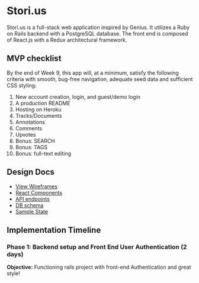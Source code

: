 # Stori.us

Stori.us is a full-stack web application inspired by Genius. It utilizes a Ruby on Rails backend with a PostgreSQL database. The front end is composed of React.js with a Redux architectural framework.  


## MVP checklist

By the end of Week 9, this app will, at a minimum, satisfy the following criteria with smooth, bug-free navigation, adequate seed data and sufficient CSS styling:

  1. New account creation, login, and guest/demo login
  2. A production README
  3. Hosting on Heroku
  4. Tracks/Documents
  5. Annotations
  6. Comments
  7. Upvotes
  8. Bonus: SEARCH
  9. Bonus: TAGS
  10. Bonus: full-text editing


## Design Docs
* [View Wireframes][wireframes]
* [React Components][components]
* [API endpoints][api-endpoints]
* [DB schema][schema]
* [Sample State][sample-state]

[wireframes]: wireframes
[components]: component-hierarchy.md
[sample-state]: sample-state.md
[api-endpoints]: api-endpoints.md
[schema]: schema.md

## Implementation Timeline

### Phase 1: Backend setup and Front End User Authentication (2 days)

**Objective:** Functioning rails project with front-end Authentication and great style!

